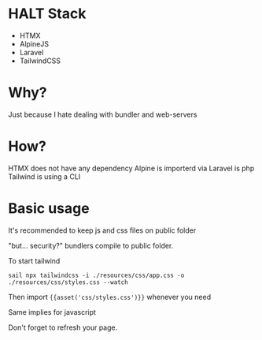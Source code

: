 # HALT Stack
- HTMX
- AlpineJS
- Laravel
- TailwindCSS

# Why?
Just because I hate dealing with bundler and web-servers

# How?
HTMX does not have any dependency
Alpine is importerd via
Laravel is php
Tailwind is using a CLI

# Basic usage
It's recommended to keep js and css files on public folder

"but... security?" bundlers compile to public folder.

To start tailwind

` sail npx tailwindcss -i ./resources/css/app.css -o ./resources/css/styles.css --watch `

Then import `{{asset('css/styles.css')}}` whenever you need

Same implies for javascript

Don't forget to refresh your page.

